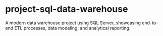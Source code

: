 # project-sql-data-warehouse
A modern data warehouse project using SQL Server, showcasing end-to-end ETL processes, data modeling, and analytical reporting.
